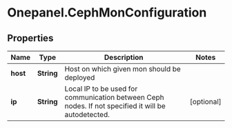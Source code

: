 # Onepanel.CephMonConfiguration

## Properties
Name | Type | Description | Notes
------------ | ------------- | ------------- | -------------
**host** | **String** | Host on which given mon should be deployed | 
**ip** | **String** | Local IP to be used for communication between Ceph nodes. If not specified it will be autodetected. | [optional] 


